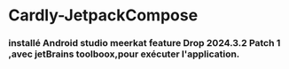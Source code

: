 # Cardly-JetpackCompose

### installé Android studio meerkat feature Drop 2024.3.2 Patch 1 ,avec jetBrains toolboox,pour exécuter l'application. 
